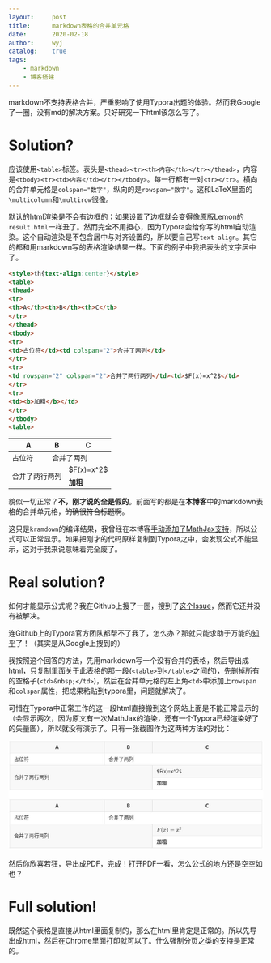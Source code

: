 ```yaml
---
layout:		post
title:		markdown表格的合并单元格
date:		2020-02-18
author:		wyj
catalog:	true
tags:
    - markdown
    - 博客搭建
---
```


markdown不支持表格合并，严重影响了使用Typora出题的体验。然而我Google了一圈，没有md的解决方案。只好研究一下html该怎么写了。

# Solution?

应该使用`<table>`标签。表头是`<thead><tr><th>内容</th></tr></thead>`，内容是`<tbody><tr><td>内容</td></tr></tbody>`。每一行都有一对`<tr></tr>`。横向的合并单元格是`colspan="数字"`，纵向的是`rowspan="数字"`。这和LaTeX里面的`\multicolumn`和`\multirow`很像。

默认的html渲染是不会有边框的；如果设置了边框就会变得像原版Lemon的`result.html`一样丑了。然而完全不用担心，因为Typora会给你写的html自动渲染。这个自动渲染是不包含居中与对齐设置的，所以要自己写`text-align`。其它的都和用markdown写的表格渲染结果一样。下面的例子中我把表头的文字居中了。

```html
<style>th{text-align:center}</style>
<table>
<thead>
<tr>
<th>A</th><th>B</th><th>C</th>
</tr>
</thead>
<tbody>
<tr>
<td>占位符</td><td colspan="2">合并了两列</td>
</tr>
<tr>
<td rowspan="2" colspan="2">合并了两行两列</td><td>$F(x)=x^2$</td>
</tr>
<tr>
<td><b>加粗</b></td>
</tr>
</tbody>
<table>
```

<style>th{text-align:center}</style>
<table>
<thead>
<tr>
<th>A</th><th>B</th><th>C</th>
</tr>
</thead>
<tbody>
<tr>
<td>占位符</td><td colspan="2">合并了两列</td>
</tr>
<tr>
<td rowspan="2" colspan="2">合并了两行两列</td><td>$F(x)=x^2$</td>
</tr>
<tr>
<td><b>加粗</b></td>
</tr>
</tbody>
</table>

貌似一切正常？**不，刚才说的全是假的**。前面写的都是在**本博客**中的markdown表格的合并单元格，~~的确很符合标题啊~~。

这只是`kramdown`的编译结果，我曾经在本博客[手动添加了MathJax支持](/2019/11/16/Hello-world/#%E5%8F%82%E8%80%83)，所以公式可以正常显示。如果把刚才的代码原样复制到Typora之中，会发现公式不能显示，这对于我来说意味着完全废了。

# Real solution?

如何才能显示公式呢？我在Github上搜了一圈，搜到了[这个Issue](https://github.com/typora/typora-issues/issues/1939)，然而它还并没有被解决。

连Github上的Typora官方团队都帮不了我了，怎么办？那就只能求助于万能的[知乎](https://www.zhihu.com/question/50267650/answer/156771631)了！（其实是从Google上搜到的）

我按照这个回答的方法，先用markdown写一个没有合并的表格，然后导出成html，只复制里面关于此表格的那一段(`<table>`到`</table>`之间的)，先删掉所有的空格子(`<td>&nbsp;</td>`)，然后在合并单元格的左上角`<td>`中添加上`rowspan`和`colspan`属性，把成果粘贴到typora里，问题就解决了。

可惜在Typora中正常工作的这一段html直接搬到这个网站上面是不能正常显示的（会显示两次，因为原文有一次MathJax的渲染，还有一个Typora已经渲染好了的矢量图），所以就没有演示了。只有一张截图作为这两种方法的对比：

![](/img/20200218/1.jpeg)

然后你欣喜若狂，导出成PDF，完成！打开PDF一看，怎么公式的地方还是空空如也？

# Full solution!

既然这个表格是直接从html里面复制的，那么在html里肯定是正常的。所以先导出成html，然后在Chrome里面打印就可以了。什么强制分页之类的支持是正常的。
